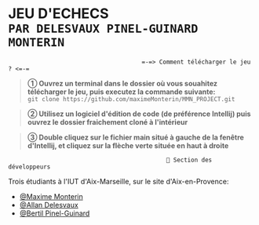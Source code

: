 **JEU D'ECHECS**\
 ```PAR DELESVAUX PINEL-GUINARD MONTERIN```
 =

```
                                      =-=> Comment télécharger le jeu ? <=-=
```

> __➀ Ouvrez un terminal dans le dossier où vous souahitez télécharger le jeu, puis executez la commande suivante:__\
> `git clone https://github.com/maximeMonterin/MMN_PROJECT.git`

> __➁ Utilisez un logiciel d'édition de code (de préférence Intellij) puis ouvrez le dossier fraichement cloné à l'intérieur__

> __③ Double cliquez sur le fichier main situé à gauche de la fenêtre d'Intellij, et cliquez sur la flèche verte située en haut à droite__



```
                                             🚀 Section des développeurs
```
Trois étudiants à l'IUT d'Aix-Marseille, sur le site d'Aix-en-Provence:

- [@Maxime Monterin](https://www.github.com/maximeMonterin)
- [@Allan Delesvaux](https://github.com/AllanDelesvaux)
- [@Bertil Pinel-Guinard](https://github.com/Bertil-pinel)
 


